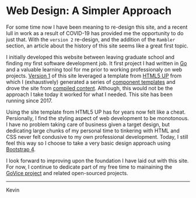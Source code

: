 # Web Design: A Simpler Approach

For some time now I have been meaning to re-design this site, and a recent lull in work as a result of COVID-19 has provided me the opportunity to do just that. 
With the `version 2` re-design, and the addition of the `Rambler` section, an article about the history of this site seems like a great first topic.


I initially developed this website between leaving graduate school and finding my first software development job.
It first project I had written in [Go](https://golang.org/) and a valuable learning tool for me prior to working professionaly on web projects.
[Version 1](https://github.com/kevingentile/kevingentile.com/releases/tag/v1.4.0) of this site leveraged a template from [HTML5 UP](https://html5up.net/) from which I (exhaustively) generated a series of [component templates](https://github.com/kevingentile/kevingentile.com/tree/v1.4.0/templates) and drove the site from [compiled content](https://github.com/kevingentile/kevingentile.com/blob/v1.4.0/indexHandler.go#L21). Although, this would not be the approach I take today it worked for what I needed. This site has been running since 2017.

Using the site template from HTML5 UP has for years now felt like a cheat. Persionally, I find the styling aspect of web development to be monotonous. I have no problem taking care of business given a target design, but dedicating large chunks of my personal time to tinkering with HTML and CSS never felt condusive to my own professional development. Today, I still feel this way so I choose to take a very basic design approach using [Bootstrap 4](https://getbootstrap.com/).

I look forward to improving upon the foundation I have laid out with this site. For now, I continue to dedicate part of my free time to mainaining the [GoVice project](https://github.com/govice) and related open-sourced projects.

---

Kevin